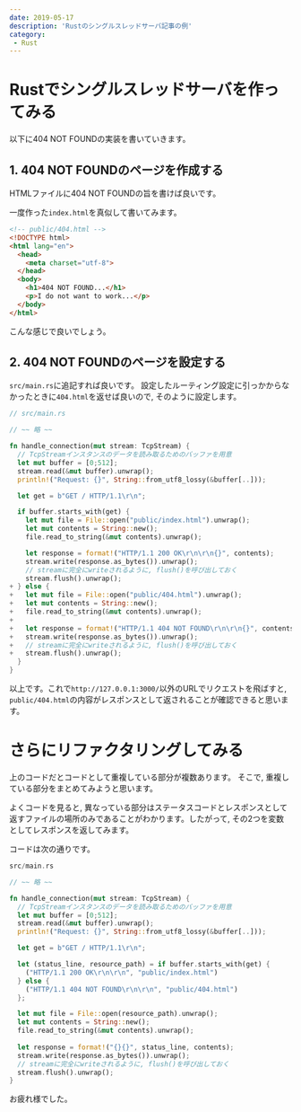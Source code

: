 ```yaml
---
date: 2019-05-17
description: 'Rustのシングルスレッドサーバ記事の例'
category:
 - Rust
---
```


# Rustでシングルスレッドサーバを作ってみる
以下に404 NOT FOUNDの実装を書いていきます。

## 1. 404 NOT FOUNDのページを作成する
HTMLファイルに404 NOT FOUNDの旨を書けば良いです。

一度作った`index.html`を真似して書いてみます。

```html
<!-- public/404.html -->
<!DOCTYPE html>
<html lang="en">
  <head>
    <meta charset="utf-8">
  </head>
  <body>
    <h1>404 NOT FOUND...</h1>
    <p>I do not want to work...</p>
  </body>
</html>
```

こんな感じで良いでしょう。

## 2. 404 NOT FOUNDのページを設定する
`src/main.rs`に追記すれば良いです。
設定したルーティング設定に引っかからなかったときに`404.html`を返せば良いので, そのように設定します。

```rust
// src/main.rs

// ~~ 略 ~~

fn handle_connection(mut stream: TcpStream) {
  // TcpStreamインスタンスのデータを読み取るためのバッファを用意
  let mut buffer = [0;512];
  stream.read(&mut buffer).unwrap();
  println!("Request: {}", String::from_utf8_lossy(&buffer[..]));

  let get = b"GET / HTTP/1.1\r\n";

  if buffer.starts_with(get) {
    let mut file = File::open("public/index.html").unwrap();
    let mut contents = String::new();
    file.read_to_string(&mut contents).unwrap();

    let response = format!("HTTP/1.1 200 OK\r\n\r\n{}", contents);
    stream.write(response.as_bytes()).unwrap();
    // streamに完全にwriteされるように, flush()を呼び出しておく
    stream.flush().unwrap();
+ } else {
+   let mut file = File::open("public/404.html").unwrap();
+   let mut contents = String::new();
+   file.read_to_string(&mut contents).unwrap();
+
+   let response = format!("HTTP/1.1 404 NOT FOUND\r\n\r\n{}", contents);
+   stream.write(response.as_bytes()).unwrap();
+   // streamに完全にwriteされるように, flush()を呼び出しておく
+   stream.flush().unwrap();  
  }
}
```

以上です。これで`http://127.0.0.1:3000/`以外のURLでリクエストを飛ばすと, `public/404.html`の内容がレスポンスとして返されることが確認できると思います。

# さらにリファクタリングしてみる
上のコードだとコードとして重複している部分が複数あります。
そこで, 重複している部分をまとめてみようと思います。

よくコードを見ると, 異なっている部分はステータスコードとレスポンスとして返すファイルの場所のみであることがわかります。したがって, その2つを変数としてレスポンスを返してみます。

コードは次の通りです。

```rust
src/main.rs

// ~~ 略 ~~

fn handle_connection(mut stream: TcpStream) {
  // TcpStreamインスタンスのデータを読み取るためのバッファを用意
  let mut buffer = [0;512];
  stream.read(&mut buffer).unwrap();
  println!("Request: {}", String::from_utf8_lossy(&buffer[..]));

  let get = b"GET / HTTP/1.1\r\n";

  let (status_line, resource_path) = if buffer.starts_with(get) {
    ("HTTP/1.1 200 OK\r\n\r\n", "public/index.html")
  } else {
    ("HTTP/1.1 404 NOT FOUND\r\n\r\n", "public/404.html")
  };

  let mut file = File::open(resource_path).unwrap();
  let mut contents = String::new();
  file.read_to_string(&mut contents).unwrap();
  
  let response = format!("{}{}", status_line, contents);
  stream.write(response.as_bytes()).unwrap();
  // streamに完全にwriteされるように, flush()を呼び出しておく
  stream.flush().unwrap();
}
```

お疲れ様でした。

